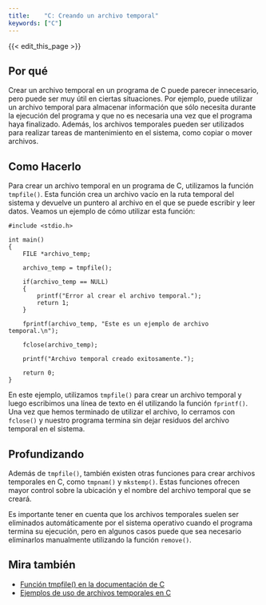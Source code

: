```yaml
---
title:    "C: Creando un archivo temporal"
keywords: ["C"]
---
```


{{< edit_this_page >}}

## Por qué

Crear un archivo temporal en un programa de C puede parecer innecesario, pero puede ser muy útil en ciertas situaciones. Por ejemplo, puede utilizar un archivo temporal para almacenar información que sólo necesita durante la ejecución del programa y que no es necesaria una vez que el programa haya finalizado. Además, los archivos temporales pueden ser utilizados para realizar tareas de mantenimiento en el sistema, como copiar o mover archivos.

## Como Hacerlo

Para crear un archivo temporal en un programa de C, utilizamos la función `tmpfile()`. Esta función crea un archivo vacío en la ruta temporal del sistema y devuelve un puntero al archivo en el que se puede escribir y leer datos. Veamos un ejemplo de cómo utilizar esta función:

```
#include <stdio.h>

int main()
{
    FILE *archivo_temp;

    archivo_temp = tmpfile();

    if(archivo_temp == NULL)
    {
        printf("Error al crear el archivo temporal.");
        return 1;
    }

    fprintf(archivo_temp, "Este es un ejemplo de archivo temporal.\n");

    fclose(archivo_temp);

    printf("Archivo temporal creado exitosamente.");

    return 0;
}
```

En este ejemplo, utilizamos `tmpfile()` para crear un archivo temporal y luego escribimos una línea de texto en él utilizando la función `fprintf()`. Una vez que hemos terminado de utilizar el archivo, lo cerramos con `fclose()` y nuestro programa termina sin dejar residuos del archivo temporal en el sistema.

## Profundizando

Además de `tmpfile()`, también existen otras funciones para crear archivos temporales en C, como `tmpnam()` y `mkstemp()`. Estas funciones ofrecen mayor control sobre la ubicación y el nombre del archivo temporal que se creará.

Es importante tener en cuenta que los archivos temporales suelen ser eliminados automáticamente por el sistema operativo cuando el programa termina su ejecución, pero en algunos casos puede que sea necesario eliminarlos manualmente utilizando la función `remove()`.

## Mira también

* [Función tmpfile() en la documentación de C](https://www.learncpp.com/cpp-tutorial/186-creating-a-temporary-file-with-tmpfile/)
* [Ejemplos de uso de archivos temporales en C](https://www.programmingwithwolfgang.com/c-programming-tutorial-create-temporary-files/)